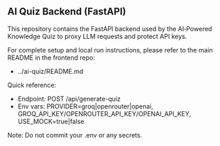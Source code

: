 ## AI Quiz Backend (FastAPI)

This repository contains the FastAPI backend used by the AI‑Powered Knowledge Quiz to proxy LLM requests and protect API keys.

For complete setup and local run instructions, please refer to the main README in the frontend repo:

- ../ai-quiz/README.md

Quick reference:

- Endpoint: POST /api/generate-quiz
- Env vars: PROVIDER=groq|openrouter|openai, GROQ_API_KEY/OPENROUTER_API_KEY/OPENAI_API_KEY, USE_MOCK=true|false

Note: Do not commit your .env or any secrets.
